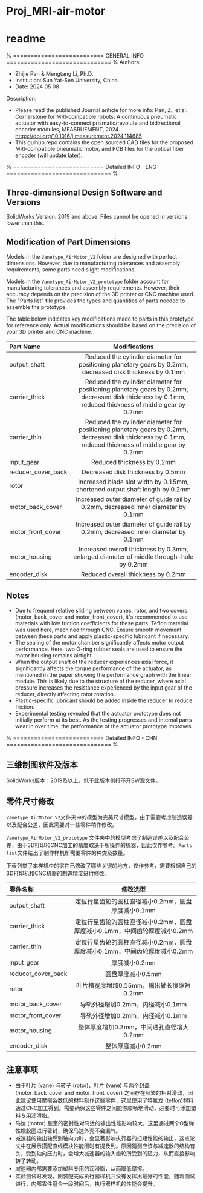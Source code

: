 # Proj_MRI-air-motor
# readme
% ========================== GENERAL INFO ============================== %
Authors: 
 - Zhijie Pan & Mengtang Li, Ph.D.
 - Institution: Sun Yat-Sen University, China.
 - Date: 2024 05 08

 Description:
  - Please read the published Journal ariticle for more info: Pan, Z., et al. Cornerstone for MRI-compatible robots: A continuous pneumatic actuator
with easy-to-connect prismatic/revolute and bidirectional encoder modules, MEASRUEMENT, 2024. https://doi.org/10.1016/j.measurement.2024.114685
  - This guihub repo contains the open sourced CAD files for the proposed MRI-compatible pneumatic motor, and PCB files for the optical fiber encoder (will update later).



% ========================== Detailed INFO - ENG ============================== %
## Three-dimensional Design Software and Versions

SolidWorks Version: 2019 and above. Files cannot be opened in versions lower than this.

## Modification of Part Dimensions

Models in the `Vanetype_AirMotor_V2` folder are designed with perfect dimensions. However, due to manufacturing tolerances and assembly requirements, some parts need slight modifications.

Models in the `Vanetype_AirMotor_V2_prototype` folder account for manufacturing tolerances and assembly requirements. However, their accuracy depends on the precision of the 3D printer or CNC machine used. The "Parts list" file provides the types and quantities of parts needed to assemble the prototype.

The table below indicates key modifications made to parts in this prototype for reference only. Actual modifications should be based on the precision of your 3D printer and CNC machine.

| Part Name          |                           Modifications                           |
| :----------------- | :---------------------------------------------------------------: |
| output_shaft       |      Reduced the cylinder diameter for positioning planetary gears by 0.2mm, decreased disk thickness by 0.1mm      |
| carrier_thick      | Reduced the cylinder diameter for positioning planetary gears by 0.2mm, decreased disk thickness by 0.1mm, reduced thickness of middle gear by 0.2mm |
| carrier_thin       | Reduced the cylinder diameter for positioning planetary gears by 0.2mm, decreased disk thickness by 0.1mm, reduced thickness of middle gear by 0.2mm |
| input_gear         |                        Reduced thickness by 0.2mm                         |
| reducer_cover_back |                      Decreased disk thickness by 0.5mm                       |
| rotor              |          Increased blade slot width by 0.15mm, shortened output shaft length by 0.2mm           |
| motor_back_cover   |               Increased outer diameter of guide rail by 0.2mm, decreased inner diameter by 0.1mm               |
| motor_front_cover  |               Increased outer diameter of guide rail by 0.2mm, decreased inner diameter by 0.1mm               |
| motor_housing      |           Increased overall thickness by 0.3mm, enlarged diameter of middle through-hole by 0.2mm           |
| encoder_disk       |                      Reduced overall thickness by 0.2mm                       |

## Notes

- Due to frequent relative sliding between vanes, rotor, and two covers (motor_back_cover and motor_front_cover), it's recommended to use materials with low friction coefficients for these parts. Teflon material was used here, machined through CNC. Ensure smooth movement between these parts and apply plastic-specific lubricant if necessary.
- The sealing of the motor chamber significantly affects motor output performance. Here, two O-ring rubber seals are used to ensure the motor housing remains airtight.
- When the output shaft of the reducer experiences axial force, it significantly affects the torque performance of the actuator, as mentioned in the paper showing the performance graph with the linear module. This is likely due to the structure of the reducer, where axial pressure increases the resistance experienced by the input gear of the reducer, directly affecting rotor rotation.
- Plastic-specific lubricant should be added inside the reducer to reduce friction.
- Experimental testing revealed that the actuator prototype does not initially perform at its best. As the testing progresses and internal parts wear in over time, the performance of the actuator prototype improves.



% ========================== Detailed INFO - CHN ============================== %
## 三维制图软件及版本

SolidWorks版本：2019及以上，低于此版本则打不开SW源文件。

## 零件尺寸修改

`Vanetype_AirMotor_V2`文件夹中的模型为完美尺寸模型，由于需要考虑制造误差以及配合公差，因此需要对一些零件稍作修改。

`Vanetype_AirMotor_V2_prototype` 文件夹中的模型考虑了制造误差以及配合公差，由于3D打印和CNC加工的精度取决于所操作的机器，因此仅作参考。`Parts list`文件给出了制作样机所需要零件的种类及数量。

下表列举了本样机中的零件已修改了哪些关键的地方，仅作参考，需要根据自己的3D打印机和CNC机器的制造精度进行修改。

| 零件名称           |                           修改选型                           |
| :----------------- | :----------------------------------------------------------: |
| output_shaft       |      定位行星齿轮的圆柱直径减小0.2mm，圆盘厚度减小0.1mm         |
| carrier_thick      | 定位行星齿轮的圆柱直径减小0.2mm，圆盘厚度减小0.1mm，中间齿轮厚度减小0.2mm |
| carrier_thin       | 定位行星齿轮的圆柱直径减小0.2mm，圆盘厚度减小0.1mm，中间齿轮厚度减小0.2mm |
| input_gear         |                        厚度减小0.2mm                         |
| reducer_cover_back |                      圆盘厚度减小0.5mm                       |
| rotor              |          叶片槽宽度增加0.15mm，输出轴长度缩短0.2mm             |
| motor_back_cover   |               导轨外径增加0.2mm，内径减小0.1mm               |
| motor_front_cover  |               导轨外径增加0.2mm，内径减小0.1mm               |
| motor_housing      |           整体厚度增加0.3mm，中间通孔直径增大0.2mm            |
| encoder_disk       |                      整体厚度减小0.2mm                       |

## 注意事项

- 由于叶片 (vane) 与转子 (rotor)、叶片 (vane) 与两个封盖 (motor_back_cover and motor_front_cover) 之间存在频繁的相对滑动，因此建议使用摩擦系数低的材料制作这些零件，这里使用了特氟龙 (teflon)材料通过CNC加工得到。需要确保这些零件之间能够顺畅地滑动，必要时可添加塑料专用润滑脂。
- 马达 (motor) 腔室的密封性对马达的输出性能影响较大，这里通过两个O型弹性橡胶圈进行密封，确保马达外壳不会漏气。
- 减速器的输出轴受到轴向力时，会显著影响执行器的扭矩性能的输出，这点论文中在展示搭配直线模块性能图时有提及到。原因猜测应该与减速器的结构有关，受到轴向压力时，会增大减速器的输入齿轮所受到的阻力，从而直接影响转子转动。
- 减速器内部需要添加塑料专用的润滑脂，从而降低摩擦。
- 实验测试时发现，刚装配完成执行器样机并没有发挥出最好的性能，随着测试进行，内部零件磨合一段时间后，执行器样机的性能会提升。

